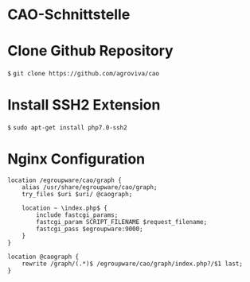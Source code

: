 # CAO-Schnittstelle

# Clone Github Repository
```$``` ```git clone https://github.com/agroviva/cao```
# Install SSH2 Extension
```$``` ```sudo apt-get install php7.0-ssh2```
# Nginx Configuration
```
location /egroupware/cao/graph {
    alias /usr/share/egroupware/cao/graph;
    try_files $uri $uri/ @caograph;

    location ~ \index.php$ {
        include fastcgi_params;
        fastcgi_param SCRIPT_FILENAME $request_filename;
        fastcgi_pass $egroupware:9000;
    }
}

location @caograph {
    rewrite /graph/(.*)$ /egroupware/cao/graph/index.php?/$1 last;
}
```
